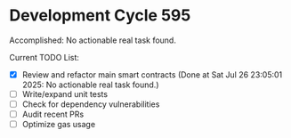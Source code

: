 # Development Cycle 595

Accomplished: No actionable real task found.

Current TODO List:

- [x] Review and refactor main smart contracts  (Done at Sat Jul 26 23:05:01 2025: No actionable real task found.)
- [ ] Write/expand unit tests
- [ ] Check for dependency vulnerabilities
- [ ] Audit recent PRs
- [ ] Optimize gas usage